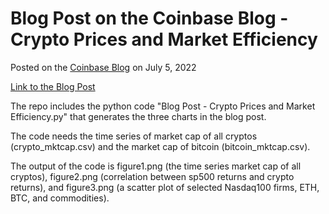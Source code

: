 # Blog Post on the Coinbase Blog - Crypto Prices and Market Efficiency

Posted on the [Coinbase Blog](https://blog.coinbase.com/) on July 5, 2022

[Link to the Blog Post](https://blog.coinbase.com/coinbase-institute-research-crypto-prices-and-market-efficiency-d45c1f3c5b25)

The repo includes the python code "Blog Post - Crypto Prices and Market Efficiency.py" that generates the three charts in the blog post. 

The code needs the time series of market cap of all cryptos (crypto_mktcap.csv) and the market cap of bitcoin (bitcoin_mktcap.csv). 

The output of the code is figure1.png (the time series market cap of all cryptos), figure2.png (correlation between sp500 returns and crypto returns), and figure3.png (a scatter plot of selected Nasdaq100 firms, ETH, BTC, and commodities). 